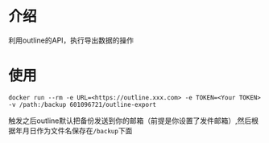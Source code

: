 # 介绍
利用outline的API，执行导出数据的操作
# 使用
```
docker run --rm -e URL=<https://outline.xxx.com> -e TOKEN=<Your TOKEN> -v /path:/backup 601096721/outline-export

```

触发之后outline默认把备份发送到你的邮箱（前提是你设置了发件邮箱）,然后根据年月日作为文件名保存在`/backup`下面
